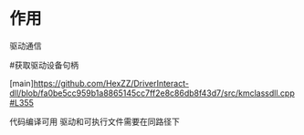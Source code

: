 # 作用

驱动通信 

#获取驱动设备句柄

[main]https://github.com/HexZZ/DriverInteract-dll/blob/fa0be5cc959b1a8865145cc7ff2e8c86db8f43d7/src/kmclassdll.cpp#L355

代码编译可用 驱动和可执行文件需要在同路径下